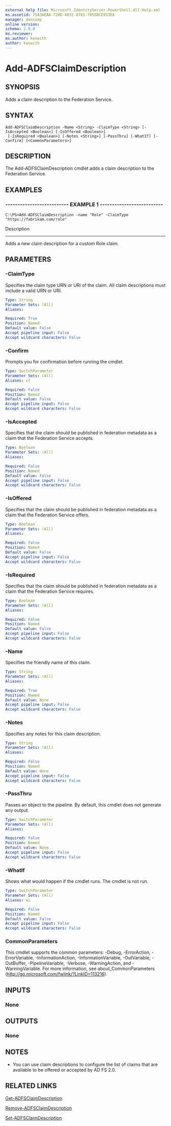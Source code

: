 ```yaml
---
external help file: Microsoft.IdentityServer.PowerShell.dll-Help.xml
ms.assetid: 75A3AEAA-728D-4832-8781-78558CE933EA
manager: dansimp
online version: 
schema: 2.0.0
ms.reviewer:
ms.author: kenwith
author: kenwith
---
```


# Add-ADFSClaimDescription

## SYNOPSIS
Adds a claim description to the Federation Service.

## SYNTAX

```
Add-ADFSClaimDescription -Name <String> -ClaimType <String> [-IsAccepted <Boolean>] [-IsOffered <Boolean>]
 [-IsRequired <Boolean>] [-Notes <String>] [-PassThru] [-WhatIf] [-Confirm] [<CommonParameters>]
```

## DESCRIPTION
The Add-ADFSClaimDescription cmdlet adds a claim description to the Federation Service.

## EXAMPLES

### -------------------------- EXAMPLE 1 --------------------------
```
C:\PS>Add-ADFSClaimDescription -name "Role" -ClaimType "https://fabrikam.com/role"
```

Description

-----------

Adds a new claim description for a custom Role claim.

## PARAMETERS

### -ClaimType
Specifies the claim type URN or URI of the claim. 
All claim descriptions must include a valid URN or URI.

```yaml
Type: String
Parameter Sets: (All)
Aliases: 

Required: True
Position: Named
Default value: False
Accept pipeline input: False
Accept wildcard characters: False
```

### -Confirm
Prompts you for confirmation before running the cmdlet.

```yaml
Type: SwitchParameter
Parameter Sets: (All)
Aliases: cf

Required: False
Position: Named
Default value: False
Accept pipeline input: False
Accept wildcard characters: False
```

### -IsAccepted
Specifies that the claim should be published in federation metadata as a claim that the Federation Service accepts.

```yaml
Type: Boolean
Parameter Sets: (All)
Aliases: 

Required: False
Position: Named
Default value: False
Accept pipeline input: False
Accept wildcard characters: False
```

### -IsOffered
Specifies that the claim should be published in federation metadata as a claim that the Federation Service offers.

```yaml
Type: Boolean
Parameter Sets: (All)
Aliases: 

Required: False
Position: Named
Default value: False
Accept pipeline input: False
Accept wildcard characters: False
```

### -IsRequired
Specifies that the claim should be published in federation metadata as a claim that the Federation Service requires.

```yaml
Type: Boolean
Parameter Sets: (All)
Aliases: 

Required: False
Position: Named
Default value: False
Accept pipeline input: False
Accept wildcard characters: False
```

### -Name
Specifies the friendly name of this claim.

```yaml
Type: String
Parameter Sets: (All)
Aliases: 

Required: True
Position: Named
Default value: None
Accept pipeline input: False
Accept wildcard characters: False
```

### -Notes
Specifies any notes for this claim description.

```yaml
Type: String
Parameter Sets: (All)
Aliases: 

Required: False
Position: Named
Default value: None
Accept pipeline input: False
Accept wildcard characters: False
```

### -PassThru
Passes an object to the pipeline.
By default, this cmdlet does not generate any output.

```yaml
Type: SwitchParameter
Parameter Sets: (All)
Aliases: 

Required: False
Position: Named
Default value: None
Accept pipeline input: False
Accept wildcard characters: False
```

### -WhatIf
Shows what would happen if the cmdlet runs.
The cmdlet is not run.

```yaml
Type: SwitchParameter
Parameter Sets: (All)
Aliases: wi

Required: False
Position: Named
Default value: False
Accept pipeline input: False
Accept wildcard characters: False
```

### CommonParameters
This cmdlet supports the common parameters: -Debug, -ErrorAction, -ErrorVariable, -InformationAction, -InformationVariable, -OutVariable, -OutBuffer, -PipelineVariable, -Verbose, -WarningAction, and -WarningVariable. For more information, see about_CommonParameters (http://go.microsoft.com/fwlink/?LinkID=113216).

## INPUTS

### None

## OUTPUTS

### None

## NOTES
* You can use claim descriptions to configure the list of claims that are available to be offered or accepted by AD FS 2.0.

## RELATED LINKS

[Get-ADFSClaimDescription](./Get-ADFSClaimDescription.md)

[Remove-ADFSClaimDescription](./Remove-ADFSClaimDescription.md)

[Set-ADFSClaimDescription](./Set-ADFSClaimDescription.md)
